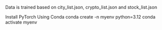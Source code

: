 
Data is trained based on city_list.json, crypto_list.json and stock_list.json

Install PyTorch Using Conda
conda create -n myenv python=3.12
conda activate myenv